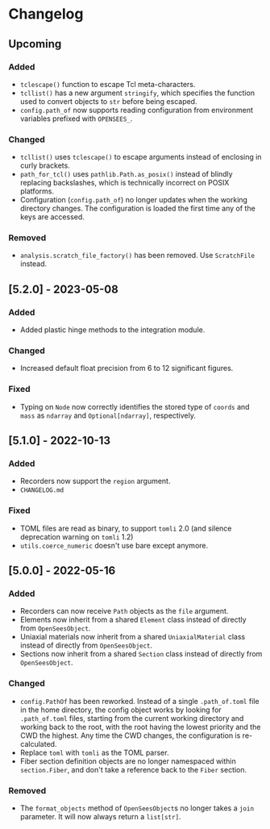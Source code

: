 Changelog
=========

Upcoming
--------

### Added

- `tclescape()` function to escape Tcl meta-characters.
- `tcllist()` has a new argument `stringify`, which specifies the function used
  to convert objects to `str` before being escaped.
- `config.path_of` now supports reading configuration from environment variables
  prefixed with `OPENSEES_`.

### Changed

- `tcllist()` uses `tclescape()` to escape arguments instead of enclosing in
  curly brackets.
- `path_for_tcl()` uses `pathlib.Path.as_posix()` instead of blindly replacing
  backslashes, which is technically incorrect on POSIX platforms.
- Configuration (`config.path_of`) no longer updates when the working directory
  changes. The configuration is loaded the first time any of the keys are
  accessed.

### Removed

- `analysis.scratch_file_factory()` has been removed. Use `ScratchFile` instead.


[5.2.0] - 2023-05-08
--------------------

### Added

- Added plastic hinge methods to the integration module.

### Changed

- Increased default float precision from 6 to 12 significant figures.

### Fixed

- Typing on `Node` now correctly identifies the stored type of `coords` and
  `mass` as `ndarray` and `Optional[ndarray]`, respectively.


[5.1.0] - 2022-10-13
--------------------

### Added

- Recorders now support the `region` argument.
- `CHANGELOG.md`

### Fixed

- TOML files are read as binary, to support `tomli` 2.0 (and silence deprecation
  warning on `tomli` 1.2)
- `utils.coerce_numeric` doesn't use bare except anymore.


[5.0.0] - 2022-05-16
--------------------

### Added

- Recorders can now receive `Path` objects as the `file` argument.
- Elements now inherit from a shared `Element` class instead of directly from
  `OpenSeesObject`.
- Uniaxial materials now inherit from a shared `UniaxialMaterial` class instead
  of directly from `OpenSeesObject`.
- Sections now inherit from a shared `Section` class instead of directly from
  `OpenSeesObject`.

### Changed

- `config.PathOf` has been reworked. Instead of a single `.path_of.toml` file in
  the home directory, the config object works by looking for `.path_of.toml`
  files, starting from the current working directory and working back to the
  root, with the root having the lowest priority and the CWD the highest. Any
  time the CWD changes, the configuration is re-calculated.
- Replace `toml` with `tomli` as the TOML parser.
- Fiber section definition objects are no longer namespaced within
  `section.Fiber`, and don't take a reference back to the `Fiber` section.

### Removed

- The `format_objects` method of `OpenSeesObject`s no longer takes a `join`
  parameter. It will now always return a `list[str]`.
